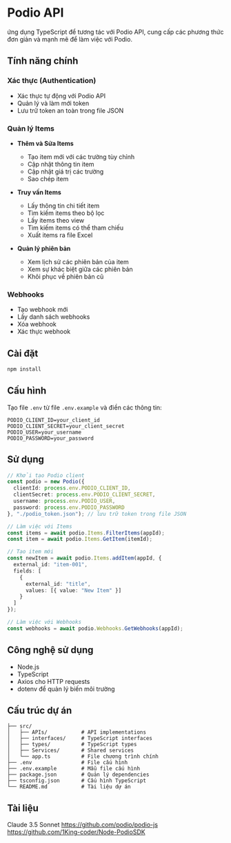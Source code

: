 # Podio API

ứng dụng TypeScript để tương tác với Podio API, cung cấp các phương thức đơn giản và mạnh mẽ để làm việc với Podio.

## Tính năng chính

### Xác thực (Authentication)
- Xác thực tự động với Podio API
- Quản lý và làm mới token
- Lưu trữ token an toàn trong file JSON

### Quản lý Items
- **Thêm và Sửa Items**
  - Tạo item mới với các trường tùy chỉnh
  - Cập nhật thông tin item
  - Cập nhật giá trị các trường
  - Sao chép item

- **Truy vấn Items**
  - Lấy thông tin chi tiết item
  - Tìm kiếm items theo bộ lọc
  - Lấy items theo view
  - Tìm kiếm items có thể tham chiếu
  - Xuất items ra file Excel

- **Quản lý phiên bản**
  - Xem lịch sử các phiên bản của item
  - Xem sự khác biệt giữa các phiên bản
  - Khôi phục về phiên bản cũ

### Webhooks
- Tạo webhook mới
- Lấy danh sách webhooks
- Xóa webhook
- Xác thực webhook

## Cài đặt

```bash
npm install
```

## Cấu hình

Tạo file `.env` từ file `.env.example` và điền các thông tin:

```env
PODIO_CLIENT_ID=your_client_id
PODIO_CLIENT_SECRET=your_client_secret
PODIO_USER=your_username
PODIO_PASSWORD=your_password
```

## Sử dụng

```typescript
// Khởi tạo Podio client
const podio = new Podio({
  clientId: process.env.PODIO_CLIENT_ID,
  clientSecret: process.env.PODIO_CLIENT_SECRET,
  username: process.env.PODIO_USER,
  password: process.env.PODIO_PASSWORD
}, "./podio_token.json"); // lưu trữ token trong file JSON

// Làm việc với Items
const items = await podio.Items.FilterItems(appId);
const item = await podio.Items.GetItem(itemId);

// Tạo item mới
const newItem = await podio.Items.addItem(appId, {
  external_id: "item-001",
  fields: [
    {
      external_id: "title",
      values: [{ value: "New Item" }]
    }
  ]
});

// Làm việc với Webhooks
const webhooks = await podio.Webhooks.GetWebhooks(appId);
```

## Công nghệ sử dụng

- Node.js
- TypeScript
- Axios cho HTTP requests
- dotenv để quản lý biến môi trường

## Cấu trúc dự án

```
├── src/
│   ├── APIs/           # API implementations
│   ├── interfaces/     # TypeScript interfaces
│   ├── types/          # TypeScript types
│   ├── Services/       # Shared services
│   └── app.ts          # File chương trình chính
├── .env                # File cấu hình
├── .env.example        # Mẫu file cấu hình
├── package.json        # Quản lý dependencies
├── tsconfig.json       # Cấu hình TypeScript
└── README.md           # Tài liệu dự án
```
## Tài liệu
Claude 3.5 Sonnet
https://github.com/podio/podio-js
https://github.com/1King-coder/Node-PodioSDK
